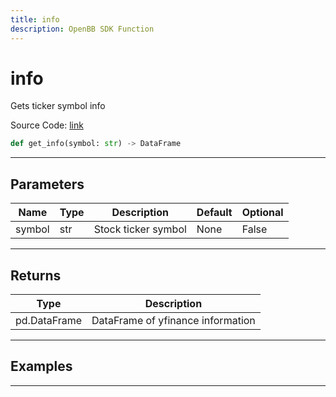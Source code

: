 ```yaml
---
title: info
description: OpenBB SDK Function
---
```


# info

Gets ticker symbol info

Source Code: [link](https://github.com/OpenBB-finance/OpenBBTerminal/tree/main/openbb_terminal/stocks/fundamental_analysis/yahoo_finance_model.py#L31)

```python
def get_info(symbol: str) -> DataFrame
```
---

## Parameters

| Name | Type | Description | Default | Optional |
| ---- | ---- | ----------- | ------- | -------- |
| symbol | str | Stock ticker symbol | None | False |

---

## Returns

| Type | Description |
| ---- | ----------- |
| pd.DataFrame | DataFrame of yfinance information |

---

## Examples

---

